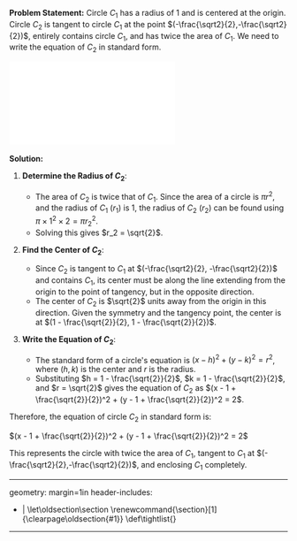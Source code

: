 **Problem Statement:**
Circle $C_1$ has a radius of 1 and is centered at the origin. Circle $C_2$ is tangent to circle $C_1$ at the point $(-\frac{\sqrt2}{2},-\frac{\sqrt2}{2})$, entirely contains circle $C_1$, and has twice the area of $C_1$. We need to write the equation of $C_2$ in standard form.


![Two tangent circles](fig-c22.pdf)

**Solution:**

1. **Determine the Radius of $C_2$**:
   - The area of $C_2$ is twice that of $C_1$. Since the area of a circle is $\pi r^2$, and the radius of $C_1$ ($r_1$) is 1, the radius of $C_2$ ($r_2$) can be found using $\pi \times 1^2 \times 2 = \pi r_2^2$.
   - Solving this gives $r_2 = \sqrt{2}$.

2. **Find the Center of $C_2$**:
   - Since $C_2$ is tangent to $C_1$ at $(-\frac{\sqrt2}{2}, -\frac{\sqrt2}{2})$ and contains $C_1$, its center must be along the line extending from the origin to the point of tangency, but in the opposite direction.
   - The center of $C_2$ is $\sqrt{2}$ units away from the origin in this direction. Given the symmetry and the tangency point, the center is at $(1 - \frac{\sqrt{2}}{2}, 1 - \frac{\sqrt{2}}{2})$.

3. **Write the Equation of $C_2$**:
   - The standard form of a circle's equation is $(x - h)^2 + (y - k)^2 = r^2$, where $(h, k)$ is the center and $r$ is the radius.
   - Substituting $h = 1 - \frac{\sqrt{2}}{2}$, $k = 1 - \frac{\sqrt{2}}{2}$, and $r = \sqrt{2}$ gives the equation of $C_2$ as $(x - 1 + \frac{\sqrt{2}}{2})^2 + (y - 1 + \frac{\sqrt{2}}{2})^2 = 2$.

Therefore, the equation of circle $C_2$ in standard form is:

$(x - 1 + \frac{\sqrt{2}}{2})^2 + (y - 1 + \frac{\sqrt{2}}{2})^2 = 2$

This represents the circle with twice the area of $C_1$, tangent to $C_1$ at $(-\frac{\sqrt2}{2},-\frac{\sqrt2}{2})$, and enclosing $C_1$ completely.


---
geometry: margin=1in
header-includes:
- |
  \let\oldsection\section
  \renewcommand{\section}[1]{\clearpage\oldsection{#1}}
	\def\tightlist{}
---
